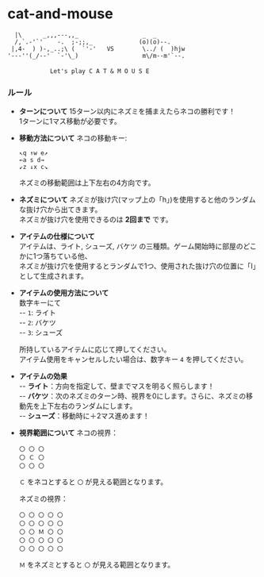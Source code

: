# cat-and-mouse
```
  |\      _,,,---,,_                  _  _
  /,`.-'`'    -.  ;-;;,_             (o)(o)--.
 |,4-  ) )-,_..;\ (  `'-'   VS        \../ (  )hjw
'---''(_/--'  `-'\_)                  m\/m--m'`--.

 　　　　　　 Let's play C A T & M O U S E
```

### ルール

- **ターンについて**
  15ターン以内にネズミを捕まえたらネコの勝利です！  
  1ターンに1マス移動が必要です。

- **移動方法について**
  ネコの移動キー:
  ```
  ↖q ↑w e↗
  ←a s d→
  ↙z ↓x c↘
  ```
  ネズミの移動範囲は上下左右の4方向です。

- **ネズミについて**
  ネズミが抜け穴(マップ上の「h」)を使用すると他のランダムな抜け穴から出てきます。  
  ネズミが抜け穴を使用できるのは **2回まで** です。

- **アイテムの仕様について**  
  アイテムは、ライト, シューズ, バケツ の三種類。ゲーム開始時に部屋のどこかに1つ落ちている他、  
  ネズミが抜け穴を使用するとランダムで1つ、使用された抜け穴の位置に「I」として生成されます。

- **アイテムの使用方法について**  
  数字キーにて  
    -- `1`: ライト  
    -- `2`: バケツ  
    -- `3`: シューズ  

  所持しているアイテムに応じて押してください。  
  アイテム使用をキャンセルしたい場合は、数字キー `4` を押してください。

- **アイテムの効果**  
  -- **ライト**：方向を指定して、壁までマスを明るく照らします！  
  -- **バケツ**：次のネズミのターン時、視界を0にします。さらに、ネズミの移動先を上下左右のランダムにします。  
  -- **シューズ**：移動時に＋2マス進めます！  

- **視界範囲について**
  ネコの視界：
  ```
  〇 〇 〇
  〇 Ｃ 〇
  〇 〇 〇
  ```
  `Ｃ` をネコとすると `〇` が見える範囲となります。
  
  ネズミの視界：
  ```
  〇 〇 〇 〇 〇
  〇 〇 〇 〇 〇
  〇 〇 Ｍ 〇 〇
  〇 〇 〇 〇 〇
  〇 〇 〇 〇 〇
  ```
  `Ｍ` をネズミとすると `〇` が見える範囲となります。
